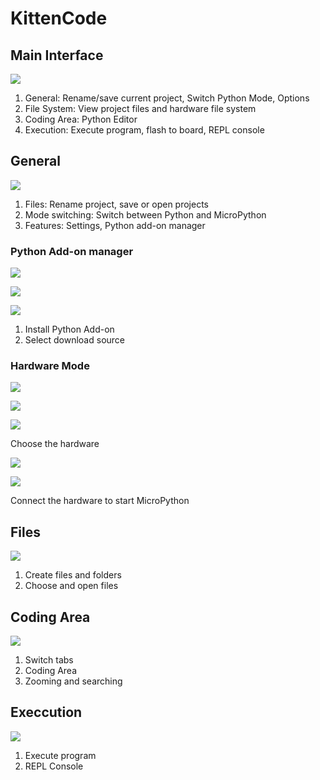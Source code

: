 # KittenCode 

## Main Interface

![](./images/interface1.png)

1. General: Rename/save current project, Switch Python Mode, Options
2. File System: View project files and hardware file system
3. Coding Area: Python Editor
4. Execution: Execute program, flash to board, REPL console

## General

![](./images/interface2.png)

1. Files: Rename project, save or open projects
2. Mode switching: Switch between Python and MicroPython
3. Features: Settings, Python add-on manager

### Python Add-on manager

![](./images/interface3.png)

![](./images/pip1.png)

![](./images/pip2.png)

1. Install Python Add-on
2. Select download source

### Hardware Mode

![](./images/hardware1.png)

![](./images/hardware2.png)

![](./images/hardware3.png)

Choose the hardware

![](./images/hardware4.png)

![](./images/hardware5.png)

Connect the hardware to start MicroPython

## Files

![](./images/file1.png)

1. Create files and folders
2. Choose and open files

## Coding Area

![](./images/code1.png)

1. Switch tabs
2. Coding Area
3. Zooming and searching

## Execcution

![](./images/repl1.png)

1. Execute program
2. REPL Console